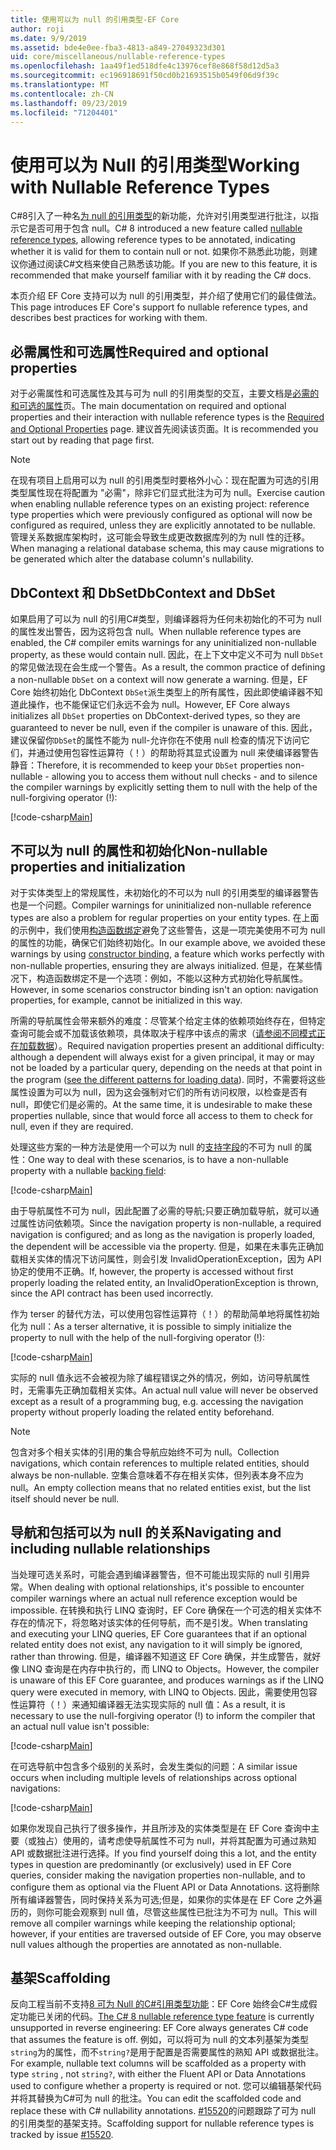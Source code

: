 ```yaml
---
title: 使用可以为 null 的引用类型-EF Core
author: roji
ms.date: 9/9/2019
ms.assetid: bde4e0ee-fba3-4813-a849-27049323d301
uid: core/miscellaneous/nullable-reference-types
ms.openlocfilehash: 1aa49f1ed518dfe4c13976cef8e868f58d12d5a3
ms.sourcegitcommit: ec196918691f50cd0b21693515b0549f06d9f39c
ms.translationtype: MT
ms.contentlocale: zh-CN
ms.lasthandoff: 09/23/2019
ms.locfileid: "71204401"
---
```

# <a name="working-with-nullable-reference-types"></a><span data-ttu-id="9420c-102">使用可以为 Null 的引用类型</span><span class="sxs-lookup"><span data-stu-id="9420c-102">Working with Nullable Reference Types</span></span>

<span data-ttu-id="9420c-103">C#8引入了一种名[为 null 的引用类型](/dotnet/csharp/tutorials/nullable-reference-types)的新功能，允许对引用类型进行批注，以指示它是否可用于包含 null。</span><span class="sxs-lookup"><span data-stu-id="9420c-103">C# 8 introduced a new feature called [nullable reference types](/dotnet/csharp/tutorials/nullable-reference-types), allowing reference types to be annotated, indicating whether it is valid for them to contain null or not.</span></span> <span data-ttu-id="9420c-104">如果你不熟悉此功能，则建议你通过阅读C#文档来使自己熟悉该功能。</span><span class="sxs-lookup"><span data-stu-id="9420c-104">If you are new to this feature, it is recommended that make yourself familiar with it by reading the C# docs.</span></span>

<span data-ttu-id="9420c-105">本页介绍 EF Core 支持可以为 null 的引用类型，并介绍了使用它们的最佳做法。</span><span class="sxs-lookup"><span data-stu-id="9420c-105">This page introduces EF Core's support fo nullable reference types, and describes best practices for working with them.</span></span>

## <a name="required-and-optional-properties"></a><span data-ttu-id="9420c-106">必需属性和可选属性</span><span class="sxs-lookup"><span data-stu-id="9420c-106">Required and optional properties</span></span>

<span data-ttu-id="9420c-107">对于必需属性和可选属性及其与可为 null 的引用类型的交互，主要文档是[必需的和可选的属性](xref:core/modeling/required-optional)页。</span><span class="sxs-lookup"><span data-stu-id="9420c-107">The main documentation on required and optional properties and their interaction with nullable reference types is the [Required and Optional Properties](xref:core/modeling/required-optional) page.</span></span> <span data-ttu-id="9420c-108">建议首先阅读该页面。</span><span class="sxs-lookup"><span data-stu-id="9420c-108">It is recommended you start out by reading that page first.</span></span>

> [!NOTE]
> <span data-ttu-id="9420c-109">在现有项目上启用可以为 null 的引用类型时要格外小心：现在配置为可选的引用类型属性现在将配置为 "必需"，除非它们显式批注为可为 null。</span><span class="sxs-lookup"><span data-stu-id="9420c-109">Exercise caution when enabling nullable reference types on an existing project: reference type properties which were previously configured as optional will now be configured as required, unless they are explicitly annotated to be nullable.</span></span> <span data-ttu-id="9420c-110">管理关系数据库架构时，这可能会导致生成更改数据库列的为 null 性的迁移。</span><span class="sxs-lookup"><span data-stu-id="9420c-110">When managing a relational database schema, this may cause migrations to be generated which alter the database column's nullability.</span></span>

## <a name="dbcontext-and-dbset"></a><span data-ttu-id="9420c-111">DbContext 和 DbSet</span><span class="sxs-lookup"><span data-stu-id="9420c-111">DbContext and DbSet</span></span>

<span data-ttu-id="9420c-112">如果启用了可以为 null 的引用C#类型，则编译器将为任何未初始化的不可为 null 的属性发出警告，因为这将包含 null。</span><span class="sxs-lookup"><span data-stu-id="9420c-112">When nullable reference types are enabled, the C# compiler emits warnings for any uninitialized non-nullable property, as these would contain null.</span></span> <span data-ttu-id="9420c-113">因此，在上下文中定义不可为 null `DbSet`的常见做法现在会生成一个警告。</span><span class="sxs-lookup"><span data-stu-id="9420c-113">As a result, the common practice of defining a non-nullable `DbSet` on a context will now generate a warning.</span></span> <span data-ttu-id="9420c-114">但是，EF Core 始终初始化 DbContext `DbSet`派生类型上的所有属性，因此即使编译器不知道此操作，也不能保证它们永远不会为 null。</span><span class="sxs-lookup"><span data-stu-id="9420c-114">However, EF Core always initializes all `DbSet` properties on DbContext-derived types, so they are guaranteed to never be null, even if the compiler is unaware of this.</span></span> <span data-ttu-id="9420c-115">因此，建议保留你`DbSet`的属性不能为 null-允许你在不使用 null 检查的情况下访问它们，并通过使用包容性运算符（！）的帮助将其显式设置为 null 来使编译器警告静音：</span><span class="sxs-lookup"><span data-stu-id="9420c-115">Therefore, it is recommended to keep your `DbSet` properties non-nullable - allowing you to access them without null checks - and to silence the compiler warnings by explicitly setting them to null with the help of the null-forgiving operator (!):</span></span>

[!code-csharp[Main](../../../samples/core/Miscellaneous/NullableReferenceTypes/NullableReferenceTypesContext.cs?name=Context&highlight=3-4)]

## <a name="non-nullable-properties-and-initialization"></a><span data-ttu-id="9420c-116">不可以为 null 的属性和初始化</span><span class="sxs-lookup"><span data-stu-id="9420c-116">Non-nullable properties and initialization</span></span>

<span data-ttu-id="9420c-117">对于实体类型上的常规属性，未初始化的不可以为 null 的引用类型的编译器警告也是一个问题。</span><span class="sxs-lookup"><span data-stu-id="9420c-117">Compiler warnings for uninitialized non-nullable reference types are also a problem for regular properties on your entity types.</span></span> <span data-ttu-id="9420c-118">在上面的示例中，我们使用[构造函数绑定](xref:core/modeling/constructors)避免了这些警告，这是一项完美使用不可为 null 的属性的功能，确保它们始终初始化。</span><span class="sxs-lookup"><span data-stu-id="9420c-118">In our example above, we avoided these warnings by using [constructor binding](xref:core/modeling/constructors), a feature which works perfectly with non-nullable properties, ensuring they are always initialized.</span></span> <span data-ttu-id="9420c-119">但是，在某些情况下，构造函数绑定不是一个选项：例如，不能以这种方式初始化导航属性。</span><span class="sxs-lookup"><span data-stu-id="9420c-119">However, in some scenarios constructor binding isn't an option: navigation properties, for example, cannot be initialized in this way.</span></span>

<span data-ttu-id="9420c-120">所需的导航属性会带来额外的难度：尽管某个给定主体的依赖项始终存在，但特定查询可能会或不加载该依赖项，具体取决于程序中该点的需求（[请参阅不同模式正在加载数据](xref:core/querying/related-data)）。</span><span class="sxs-lookup"><span data-stu-id="9420c-120">Required navigation properties present an additional difficulty: although a dependent will always exist for a given principal, it may or may not be loaded by a particular query, depending on the needs at that point in the program ([see the different patterns for loading data](xref:core/querying/related-data)).</span></span> <span data-ttu-id="9420c-121">同时，不需要将这些属性设置为可以为 null，因为这会强制对它们的所有访问权限，以检查是否有 null，即使它们是必需的。</span><span class="sxs-lookup"><span data-stu-id="9420c-121">At the same time, it is undesirable to make these properties nullable, since that would force all access to them to check for null, even if they are required.</span></span>

<span data-ttu-id="9420c-122">处理这些方案的一种方法是使用一个可以为 null 的[支持字段](xref:core/modeling/backing-field)的不可为 null 的属性：</span><span class="sxs-lookup"><span data-stu-id="9420c-122">One way to deal with these scenarios, is to have a non-nullable property with a nullable [backing field](xref:core/modeling/backing-field):</span></span>

[!code-csharp[Main](../../../samples/core/Miscellaneous/NullableReferenceTypes/Order.cs?range=12-17)]

<span data-ttu-id="9420c-123">由于导航属性不可为 null，因此配置了必需的导航;只要正确加载导航，就可以通过属性访问依赖项。</span><span class="sxs-lookup"><span data-stu-id="9420c-123">Since the navigation property is non-nullable, a required navigation is configured; and as long as the navigation is properly loaded, the dependent will be accessible via the property.</span></span> <span data-ttu-id="9420c-124">但是，如果在未事先正确加载相关实体的情况下访问属性，则会引发 InvalidOperationException，因为 API 协定的使用不正确。</span><span class="sxs-lookup"><span data-stu-id="9420c-124">If, however, the property is accessed without first properly loading the related entity, an InvalidOperationException is thrown, since the API contract has been used incorrectly.</span></span>

<span data-ttu-id="9420c-125">作为 terser 的替代方法，可以使用包容性运算符（！）的帮助简单地将属性初始化为 null：</span><span class="sxs-lookup"><span data-stu-id="9420c-125">As a terser alternative, it is possible to simply initialize the property to null with the help of the null-forgiving operator (!):</span></span>

[!code-csharp[Main](../../../samples/core/Miscellaneous/NullableReferenceTypes/Order.cs?range=19)]

<span data-ttu-id="9420c-126">实际的 null 值永远不会被视为除了编程错误之外的情况，例如，访问导航属性时，无需事先正确加载相关实体。</span><span class="sxs-lookup"><span data-stu-id="9420c-126">An actual null value will never be observed except as a result of a programming bug, e.g. accessing the navigation property without properly loading the related entity beforehand.</span></span>

> [!NOTE]
> <span data-ttu-id="9420c-127">包含对多个相关实体的引用的集合导航应始终不可为 null。</span><span class="sxs-lookup"><span data-stu-id="9420c-127">Collection navigations, which contain references to multiple related entities, should always be non-nullable.</span></span> <span data-ttu-id="9420c-128">空集合意味着不存在相关实体，但列表本身不应为 null。</span><span class="sxs-lookup"><span data-stu-id="9420c-128">An empty collection means that no related entities exist, but the list itself should never be null.</span></span>

## <a name="navigating-and-including-nullable-relationships"></a><span data-ttu-id="9420c-129">导航和包括可以为 null 的关系</span><span class="sxs-lookup"><span data-stu-id="9420c-129">Navigating and including nullable relationships</span></span>

<span data-ttu-id="9420c-130">当处理可选关系时，可能会遇到编译器警告，但不可能出现实际的 null 引用异常。</span><span class="sxs-lookup"><span data-stu-id="9420c-130">When dealing with optional relationships, it's possible to encounter compiler warnings where an actual null reference exception would be impossible.</span></span> <span data-ttu-id="9420c-131">在转换和执行 LINQ 查询时，EF Core 确保在一个可选的相关实体不存在的情况下，将忽略对该实体的任何导航，而不是引发。</span><span class="sxs-lookup"><span data-stu-id="9420c-131">When translating and executing your LINQ queries, EF Core guarantees that if an optional related entity does not exist, any navigation to it will simply be ignored, rather than throwing.</span></span> <span data-ttu-id="9420c-132">但是，编译器不知道这 EF Core 确保，并生成警告，就好像 LINQ 查询是在内存中执行的，而 LINQ to Objects。</span><span class="sxs-lookup"><span data-stu-id="9420c-132">However, the compiler is unaware of this EF Core guarantee, and produces warnings as if the LINQ query were executed in memory, with LINQ to Objects.</span></span> <span data-ttu-id="9420c-133">因此，需要使用包容性运算符（！）来通知编译器无法实现实际的 null 值：</span><span class="sxs-lookup"><span data-stu-id="9420c-133">As a result, it is necessary to use the null-forgiving operator (!) to inform the compiler that an actual null value isn't possible:</span></span>

[!code-csharp[Main](../../../samples/core/Miscellaneous/NullableReferenceTypes/Program.cs?range=46)]

<span data-ttu-id="9420c-134">在可选导航中包含多个级别的关系时，会发生类似的问题：</span><span class="sxs-lookup"><span data-stu-id="9420c-134">A similar issue occurs when including multiple levels of relationships across optional navigations:</span></span>

[!code-csharp[Main](../../../samples/core/Miscellaneous/NullableReferenceTypes/Program.cs?range=36-39&highlight=2)]

<span data-ttu-id="9420c-135">如果你发现自己执行了很多操作，并且所涉及的实体类型是在 EF Core 查询中主要（或独占）使用的，请考虑使导航属性不可为 null，并将其配置为可通过熟知 API 或数据批注进行选择。</span><span class="sxs-lookup"><span data-stu-id="9420c-135">If you find yourself doing this a lot, and the entity types in question are predominantly (or exclusively) used in EF Core queries, consider making the navigation properties non-nullable, and to configure them as optional via the Fluent API or Data Annotations.</span></span> <span data-ttu-id="9420c-136">这将删除所有编译器警告，同时保持关系为可选;但是，如果你的实体是在 EF Core 之外遍历的，则你可能会观察到 null 值，尽管这些属性已批注为不可为 null。</span><span class="sxs-lookup"><span data-stu-id="9420c-136">This will remove all compiler warnings while keeping the relationship optional; however, if your entities are traversed outside of EF Core, you may observe null values although the properties are annotated as non-nullable.</span></span>

## <a name="scaffolding"></a><span data-ttu-id="9420c-137">基架</span><span class="sxs-lookup"><span data-stu-id="9420c-137">Scaffolding</span></span>

<span data-ttu-id="9420c-138">反向工程当前不支持[8 可为 Null 的C#引用类型功能](/dotnet/csharp/tutorials/nullable-reference-types)：EF Core 始终会C#生成假定功能已关闭的代码。</span><span class="sxs-lookup"><span data-stu-id="9420c-138">[The C# 8 nullable reference type feature](/dotnet/csharp/tutorials/nullable-reference-types) is currently unsupported in reverse engineering: EF Core always generates C# code that assumes the feature is off.</span></span> <span data-ttu-id="9420c-139">例如，可以将可为 null 的文本列基架为类型`string`为的属性，而不`string?`是用于配置是否需要属性的熟知 API 或数据批注。</span><span class="sxs-lookup"><span data-stu-id="9420c-139">For example, nullable text columns will be scaffolded as a property with type `string` , not `string?`, with either the Fluent API or Data Annotations used to configure whether a property is required or not.</span></span> <span data-ttu-id="9420c-140">您可以编辑基架代码并将其替换为C#可为 null 的批注。</span><span class="sxs-lookup"><span data-stu-id="9420c-140">You can edit the scaffolded code and replace these with C# nullability annotations.</span></span> <span data-ttu-id="9420c-141">[#15520](https://github.com/aspnet/EntityFrameworkCore/issues/15520)的问题跟踪了可为 null 的引用类型的基架支持。</span><span class="sxs-lookup"><span data-stu-id="9420c-141">Scaffolding support for nullable reference types is tracked by issue [#15520](https://github.com/aspnet/EntityFrameworkCore/issues/15520).</span></span>

